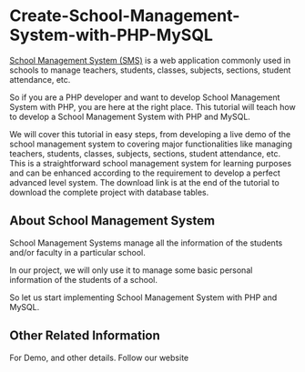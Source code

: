 # Create-School-Management-System-with-PHP-MySQL

[School Management System (SMS)](https://getprojects.org/create-school-management-system-with-php-mysql/) is a web application commonly used in schools to manage teachers, students, classes, subjects, sections, student attendance, etc.

So if you are a PHP developer and want to develop School Management System with PHP, you are here at the right place. This tutorial will teach how to develop a School Management System with PHP and MySQL.

We will cover this tutorial in easy steps, from developing a live demo of the school management system to covering major functionalities like managing teachers, students, classes, subjects, sections, student attendance, etc. This is a straightforward school management system for learning purposes and can be enhanced according to the requirement to develop a perfect advanced level system. The download link is at the end of the tutorial to download the complete project with database tables.

## About School Management System

School Management Systems manage all the information of the students and/or faculty in a particular school.

In our project, we will only use it to manage some basic personal information of the students of a school.

So let us start implementing School Management System with PHP and MySQL.

## Other Related Information

For Demo, and other details. Follow our website
